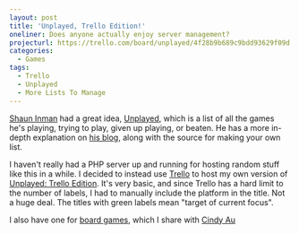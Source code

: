 ```yaml
---
layout: post
title: 'Unplayed, Trello Edition!'
oneliner: Does anyone actually enjoy server management?
projecturl: https://trello.com/board/unplayed/4f28b9b689c9bdd93629f09d
categories:
  - Games
tags:
  - Trello
  - Unplayed
  - More Lists To Manage
---
```


[Shaun Inman][] had a great idea, [Unplayed][], which is a list of all the games he's playing, trying to play, given up playing, or beaten. He has a more in-depth explanation on [his blog][], along with the source for making your own list.

I haven't really had a PHP server up and running for hosting random stuff like this in a while. I decided to instead use [Trello][] to host my own version of [Unplayed: Trello Edition][]. It's very basic, and since Trello has a hard limit to the number of labels, I had to manually include the platform in the title. Not a huge deal. The titles with green labels mean "target of current focus".

I also have one for [board games][], which I share with [Cindy Au][]

[Shaun Inman]: http://shauninman.com
[Unplayed]: http://shauninman.com/unplayed/
[his blog]: http://shauninman.com/archive/2011/04/18/unplayed
[Trello]: http://trello.com
[Unplayed: Trello Edition]: https://trello.com/board/unplayed/4f28b9b689c9bdd93629f09d
[board games]: https://trello.com/board/unplayed-board-games/4f2c0d8db3eb95a45b27c050
[Cindy Au]: http://ensignau.tumblr.com/